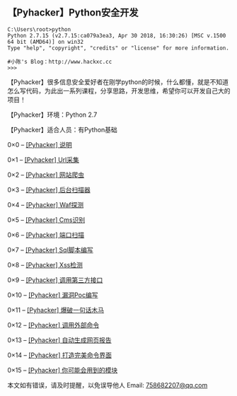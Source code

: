 
## 【Pyhacker】Python安全开发

```
C:\Users\root>python
Python 2.7.15 (v2.7.15:ca079a3ea3, Apr 30 2018, 16:30:26) [MSC v.1500 64 bit (AMD64)] on win32
Type "help", "copyright", "credits" or "license" for more information.

#小陈's Blog：http://www.hackxc.cc
>>>
```
【Pyhacker】很多信息安全爱好者在刚学python的时候，什么都懂，就是不知道怎么写代码，为此出一系列课程，分享思路，开发思维，希望你可以开发自己大的项目！  
  
【Pyhacker】环境：Python 2.7  
  
【Pyhacker】适合人员：有Python基础    
  

0×0 – [[Pyhacker] 说明](https://github.com/hackxc/Pyhacker/blob/master/books/0x0.md)

0×1 – [[Pyhacker] Url采集](https://github.com/hackxc/Pyhacker/blob/master/books/0x1.md)

0×2 – [[Pyhacker] 网站爬虫](https://github.com/hackxc/Pyhacker/blob/master/books/0x2.md)

0×3 – [[Pyhacker] 后台扫描器](https://github.com/hackxc/Pyhacker/blob/master/books/0x3.md)

0×4 – [[Pyhacker] Waf探测](https://github.com/hackxc/Pyhacker/blob/master/books/0x4.md)

0×5 – [[Pyhacker] Cms识别](https://github.com/hackxc/Pyhacker/blob/master/books/0x5.md)

0×6 – [[Pyhacker] 端口扫描](https://github.com/hackxc/Pyhacker/blob/master/books/0x6.md)

0×7 – [[Pyhacker] Sql脚本编写](https://github.com/hackxc/Pyhacker/blob/master/books/0x7.md)

0×8 – [[Pyhacker] Xss检测](https://github.com/hackxc/Pyhacker/blob/master/books/0x8.md)

0×9 – [[Pyhacker] 调用第三方接口](https://github.com/hackxc/Pyhacker/blob/master/books/0x9.md)

0×10 – [[Pyhacker] 漏洞Poc编写](https://github.com/hackxc/Pyhacker/blob/master/books/0x10.md)

0×11 – [[Pyhacker] 爆破一句话木马](https://github.com/hackxc/Pyhacker/blob/master/books/0x11.md)

0×12 – [[Pyhacker] 调用外部命令](https://github.com/hackxc/Pyhacker/blob/master/books/0x12.md)

0×13 – [[Pyhacker] 自动生成网页报告](https://github.com/hackxc/Pyhacker/blob/master/books/0x13.md)

0×14 – [[Pyhacker] 打造完美命令界面](https://github.com/hackxc/Pyhacker/blob/master/books/0x14.md)

0×15 – [[Pyhacker] 你可能会用到的模块](https://github.com/hackxc/Pyhacker/blob/master/books/0x15.md)    

  

本文如有错误，请及时提醒，以免误导他人 Email: 758682207@qq.com
